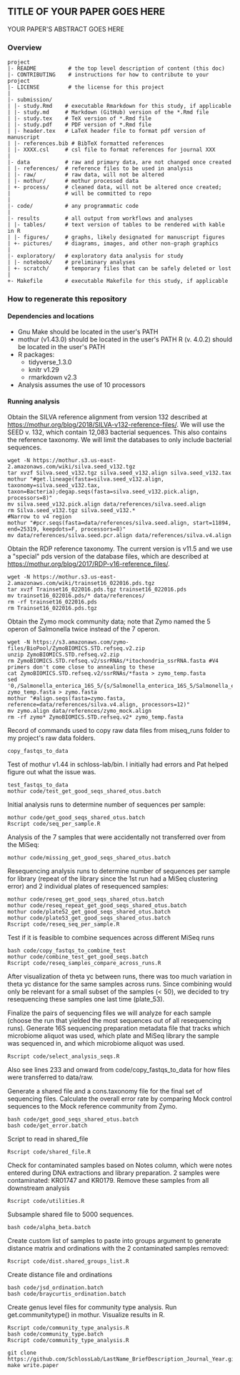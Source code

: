 
## TITLE OF YOUR PAPER GOES HERE

YOUR PAPER'S ABSTRACT GOES HERE




### Overview

	project
	|- README          # the top level description of content (this doc)
	|- CONTRIBUTING    # instructions for how to contribute to your project
	|- LICENSE         # the license for this project
	|
	|- submission/
	| |- study.Rmd    # executable Rmarkdown for this study, if applicable
	| |- study.md     # Markdown (GitHub) version of the *.Rmd file
	| |- study.tex    # TeX version of *.Rmd file
	| |- study.pdf    # PDF version of *.Rmd file
	| |- header.tex   # LaTeX header file to format pdf version of manuscript
	| |- references.bib # BibTeX formatted references
	| |- XXXX.csl     # csl file to format references for journal XXX
	|
	|- data           # raw and primary data, are not changed once created
	| |- references/  # reference files to be used in analysis
	| |- raw/         # raw data, will not be altered
	| |- mothur/      # mothur processed data
	| +- process/     # cleaned data, will not be altered once created;
	|                 # will be committed to repo
	|
	|- code/          # any programmatic code
	|
	|- results        # all output from workflows and analyses
	| |- tables/      # text version of tables to be rendered with kable in R
	| |- figures/     # graphs, likely designated for manuscript figures
	| +- pictures/    # diagrams, images, and other non-graph graphics
	|
	|- exploratory/   # exploratory data analysis for study
	| |- notebook/    # preliminary analyses
	| +- scratch/     # temporary files that can be safely deleted or lost
	|
	+- Makefile       # executable Makefile for this study, if applicable


### How to regenerate this repository

#### Dependencies and locations
* Gnu Make should be located in the user's PATH
* mothur (v1.43.0) should be located in the user's PATH
R (v. 4.0.2) should be located in the user's PATH
* R packages:
  * tidyverse_1.3.0
  * knitr v1.29
  * rmarkdown v2.3
* Analysis assumes the use of 10 processors


#### Running analysis
Obtain the SILVA reference alignment from version 132 described at https://mothur.org/blog/2018/SILVA-v132-reference-files/. We will use the SEED v. 132, which contain 12,083 bacterial sequences. This also contains the reference taxonomy. We will limit the databases to only include bacterial sequences.
```
wget -N https://mothur.s3.us-east-2.amazonaws.com/wiki/silva.seed_v132.tgz
tar xvzf Silva.seed_v132.tgz silva.seed_v132.align silva.seed_v132.tax
mothur "#get.lineage(fasta=silva.seed_v132.align, taxonomy=silva.seed_v132.tax, taxon=Bacteria);degap.seqs(fasta=silva.seed_v132.pick.align, processors=8)"
mv silva.seed_v132.pick.align data/references/silva.seed.align
rm Silva.seed_v132.tgz silva.seed_v132.*
#Narrow to v4 region
mothur "#pcr.seqs(fasta=data/references/silva.seed.align, start=11894, end=25319, keepdots=F, processors=8)"
mv data/references/silva.seed.pcr.align data/references/silva.v4.align
```
Obtain the RDP reference taxonomy. The current version is v11.5 and we use a "special" pds version of the database files, which are described at https://mothur.org/blog/2017/RDP-v16-reference_files/.
```
wget -N https://mothur.s3.us-east-2.amazonaws.com/wiki/trainset16_022016.pds.tgz
tar xvzf Trainset16_022016.pds.tgz trainset16_022016.pds
mv trainset16_022016.pds/* data/references/
rm -rf trainset16_022016.pds
rm Trainset16_022016.pds.tgz
```
Obtain the Zymo mock community data; note that Zymo named the 5 operon of Salmonella twice instead of the 7 operon.
```
wget -N https://s3.amazonaws.com/zymo-files/BioPool/ZymoBIOMICS.STD.refseq.v2.zip
unzip ZymoBIOMICS.STD.refseq.v2.zip
rm ZymoBIOMICS.STD.refseq.v2/ssrRNAs/*itochondria_ssrRNA.fasta #V4 primers don't come close to annealing to these
cat ZymoBIOMICS.STD.refseq.v2/ssrRNAs/*fasta > zymo_temp.fasta
sed '0,/Salmonella_enterica_16S_5/{s/Salmonella_enterica_16S_5/Salmonella_enterica_16S_7/}' zymo_temp.fasta > zymo.fasta
mothur "#align.seqs(fasta=zymo.fasta, reference=data/references/silva.v4.align, processors=12)"
mv zymo.align data/references/zymo_mock.align
rm -rf zymo* ZymoBIOMICS.STD.refseq.v2* zymo_temp.fasta
```

Record of commands used to copy raw data files from miseq_runs folder to my project's raw data folders.
```
copy_fastqs_to_data
```

Test of mothur v1.44 in schloss-lab/bin. I initially had errors and Pat helped figure out what the issue was.
```
test_fastqs_to_data
mothur code/test_get_good_seqs_shared_otus.batch
```

Initial analysis runs to determine number of sequences per sample:
```
mothur code/get_good_seqs_shared_otus.batch
Rscript code/seq_per_sample.R
```

Analysis of the 7 samples that were accidentally not transferred over from the MiSeq:
```
mothur code/missing_get_good_seqs_shared_otus.batch
```

Resequencing analysis runs to determine number of sequences per sample for library (repeat of the library since the 1st run had a MiSeq clustering error) and 2 individual plates of resequenced samples:
```
mothur code/reseq_get_good_seqs_shared_otus.batch
mothur code/reseq_repeat_get_good_seqs_shared_otus.batch
mothur code/plate52_get_good_seqs_shared_otus.batch
mothur code/plate53_get_good_seqs_shared_otus.batch
Rscript code/reseq_seq_per_sample.R
```

Test if it is feasible to combine sequences across different MiSeq runs
```
bash code/copy_fastqs_to_combine_test
mothur code/combine_test_get_good_seqs.batch
Rscript code/reseq_samples_compare_across_runs.R
```
After visualization of theta yc between runs, there was too much variation in theta yc distance for the same samples across runs. Since combining would only be relevant for a small subset of the samples (< 50), we decided to try resequencing these samples one last time (plate_53).

Finalize the pairs of sequencing files we will analyze for each sample (choose the run that yielded the most sequences out of all resequencing runs). Generate 16S sequencing preparation metadata file that tracks which microbiome aliquot was used, which plate and MiSeq library the sample was sequenced in, and which microbiome aliquot was used.
```
Rscript code/select_analysis_seqs.R
```
Also see lines 233 and onward from code/copy_fastqs_to_data for how files were transferred to data/raw.

Generate a shared file and a cons.taxonomy file for the final set of sequencing files. Calculate the overall error rate by comparing Mock control sequences to the Mock reference community from Zymo.
```
bash code/get_good_seqs_shared_otus.batch
bash code/get_error.batch

```
Script to read in shared_file
```
Rscript code/shared_file.R
```

Check for contaminated samples based on Notes column, which were notes entered during DNA extractions and library preparation. 2 samples were contaminated: KR01747 and KR0179. Remove these samples from all downstream analysis
```
Rscript code/utilities.R
```

Subsample shared file to 5000 sequences.
```
bash code/alpha_beta.batch
```

Create custom list of samples to paste into groups argument to generate distance matrix and ordinations with the 2 contaminated samples removed:
```
Rscript code/dist.shared_groups_list.R
```

Create distance file and ordinations
```
bash code/jsd_ordination.batch
bash code/braycurtis_ordination.batch
```

Create genus level files for community type analysis. Run get.communitytype() in mothur. Visualize results in R.
```
Rscript code/community_type_analysis.R
bash code/community_type.batch
Rscript code/community_type_analysis.R
```

```
git clone https://github.com/SchlossLab/LastName_BriefDescription_Journal_Year.git
make write.paper
```
